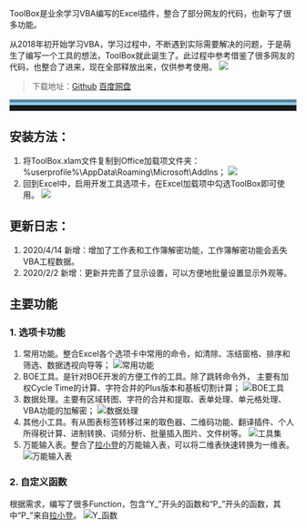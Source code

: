 ToolBox是业余学习VBA编写的Excel插件，整合了部分网友的代码，也新写了很多功能。
<!-- more -->

从2018年初开始学习VBA，学习过程中，不断遇到实际需要解决的问题，于是萌生了编写一个工具的想法，ToolBox就此诞生了。此过程中参考借鉴了很多网友的代码，也整合了进来，现在全部释放出来，仅供参考使用。
![](https://s1.ax1x.com/2020/04/24/Jr09MD.png)

>下载地址：[Github](https://github.com/my-youth/ToolBox)   [百度网盘](https://pan.baidu.com/s/14coXQLpKg1moJCYvOfzMGg)

<hr style="height:10px;border:none;border-top:10px groove skyblue;" />

## 安装方法：
1. 将ToolBox.xlam文件复制到Office加载项文件夹：%userprofile%\AppData\Roaming\Microsoft\AddIns；
   ![](file://D:/文档/Gridea/post-images/1576918597308.png)
2. 回到Excel中，启用开发工具选项卡，在Excel加载项中勾选ToolBox即可使用。
   ![](file://D:/文档/Gridea/post-images/1576918658413.png)

## 更新日志：
1. 2020/4/14     新增：增加了工作表和工作簿解密功能，工作簿解密功能会丢失VBA工程数据。
2. 2020/2/2       新增：更新并完善了显示设置，可以方便地批量设置显示外观等。

## 主要功能
### 1. 选项卡功能
   1. 常用功能。整合Excel各个选项卡中常用的命令，如清除、冻结窗格、排序和筛选、数据透视向导等；
   ![常用功能](file://D:/文档/Gridea/post-images/1576917720096.png)
   1. BOE工具。是针对BOE开发的方便工作的工具。除了跳转命令外， 主要有加权Cycle Time的计算、字符合并的Plus版本和基板切割计算；
   ![BOE工具](file://D:/文档/Gridea/post-images/1576917748563.png)
   1. 数据处理。主要有区域转图、字符的合并和提取、表单处理、单元格处理、VBA功能的加解密；
   ![数据处理](file://D:/文档/Gridea/post-images/1576917783476.png)
   1. 其他小工具。有从图表标签转移过来的取色器、二维码功能、翻译插件、个人所得税计算、进制转换、词频分析、批量插入图片、文件树等。
   ![工具集](file://D:/文档/Gridea/post-images/1576917899481.png)
   1. 万能输入表。整合了[拉小登](http://www.ladeng6666.com/blog/)的万能输入表，可以将二维表快速转换为一维表。
   ![万能输入表](file://D:/文档/Gridea/post-images/1576918123014.png)
### 2. 自定义函数
   根据需求，编写了很多Function，包含“Y_”开头的函数和“P_”开头的函数，其中“P_”来自[拉小登](http://www.ladeng6666.com/blog/)。
   ![Y_函数](file://D:/文档/Gridea/post-images/1576918279721.png)

